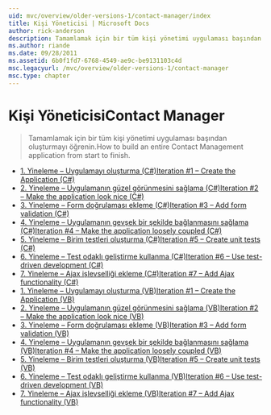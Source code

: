 ```yaml
---
uid: mvc/overview/older-versions-1/contact-manager/index
title: Kişi Yöneticisi | Microsoft Docs
author: rick-anderson
description: Tamamlamak için bir tüm kişi yönetimi uygulaması başından oluşturmayı öğrenin.
ms.author: riande
ms.date: 09/28/2011
ms.assetid: 6b0f1fd7-6768-4549-ae9c-be9131103c4d
msc.legacyurl: /mvc/overview/older-versions-1/contact-manager
msc.type: chapter
---
```

<a name="contact-manager"></a><span data-ttu-id="ba50b-103">Kişi Yöneticisi</span><span class="sxs-lookup"><span data-stu-id="ba50b-103">Contact Manager</span></span>
====================
> <span data-ttu-id="ba50b-104">Tamamlamak için bir tüm kişi yönetimi uygulaması başından oluşturmayı öğrenin.</span><span class="sxs-lookup"><span data-stu-id="ba50b-104">How to build an entire Contact Management application from start to finish.</span></span>


- [<span data-ttu-id="ba50b-105">1. Yineleme – Uygulamayı oluşturma (C#)</span><span class="sxs-lookup"><span data-stu-id="ba50b-105">Iteration #1 – Create the Application (C#)</span></span>](iteration-1-create-the-application-cs.md)
- [<span data-ttu-id="ba50b-106">2. Yineleme – Uygulamanın güzel görünmesini sağlama (C#)</span><span class="sxs-lookup"><span data-stu-id="ba50b-106">Iteration #2 – Make the application look nice (C#)</span></span>](iteration-2-make-the-application-look-nice-cs.md)
- [<span data-ttu-id="ba50b-107">3. Yineleme – Form doğrulaması ekleme (C#)</span><span class="sxs-lookup"><span data-stu-id="ba50b-107">Iteration #3 – Add form validation (C#)</span></span>](iteration-3-add-form-validation-cs.md)
- [<span data-ttu-id="ba50b-108">4. Yineleme – Uygulamanın gevşek bir şekilde bağlanmasını sağlama (C#)</span><span class="sxs-lookup"><span data-stu-id="ba50b-108">Iteration #4 – Make the application loosely coupled (C#)</span></span>](iteration-4-make-the-application-loosely-coupled-cs.md)
- [<span data-ttu-id="ba50b-109">5. Yineleme – Birim testleri oluşturma (C#)</span><span class="sxs-lookup"><span data-stu-id="ba50b-109">Iteration #5 – Create unit tests (C#)</span></span>](iteration-5-create-unit-tests-cs.md)
- [<span data-ttu-id="ba50b-110">6. Yineleme – Test odaklı geliştirme kullanma (C#)</span><span class="sxs-lookup"><span data-stu-id="ba50b-110">Iteration #6 – Use test-driven development (C#)</span></span>](iteration-6-use-test-driven-development-cs.md)
- [<span data-ttu-id="ba50b-111">7. Yineleme – Ajax işlevselliği ekleme (C#)</span><span class="sxs-lookup"><span data-stu-id="ba50b-111">Iteration #7 – Add Ajax functionality (C#)</span></span>](iteration-7-add-ajax-functionality-cs.md)
- [<span data-ttu-id="ba50b-112">1. Yineleme – Uygulamayı oluşturma (VB)</span><span class="sxs-lookup"><span data-stu-id="ba50b-112">Iteration #1 – Create the Application (VB)</span></span>](iteration-1-create-the-application-vb.md)
- [<span data-ttu-id="ba50b-113">2. Yineleme – Uygulamanın güzel görünmesini sağlama (VB)</span><span class="sxs-lookup"><span data-stu-id="ba50b-113">Iteration #2 – Make the application look nice (VB)</span></span>](iteration-2-make-the-application-look-nice-vb.md)
- [<span data-ttu-id="ba50b-114">3. Yineleme – Form doğrulaması ekleme (VB)</span><span class="sxs-lookup"><span data-stu-id="ba50b-114">Iteration #3 – Add form validation (VB)</span></span>](iteration-3-add-form-validation-vb.md)
- [<span data-ttu-id="ba50b-115">4. Yineleme – Uygulamanın gevşek bir şekilde bağlanmasını sağlama (VB)</span><span class="sxs-lookup"><span data-stu-id="ba50b-115">Iteration #4 – Make the application loosely coupled (VB)</span></span>](iteration-4-make-the-application-loosely-coupled-vb.md)
- [<span data-ttu-id="ba50b-116">5. Yineleme – Birim testleri oluşturma (VB)</span><span class="sxs-lookup"><span data-stu-id="ba50b-116">Iteration #5 – Create unit tests (VB)</span></span>](iteration-5-create-unit-tests-vb.md)
- [<span data-ttu-id="ba50b-117">6. Yineleme – Test odaklı geliştirme kullanma (VB)</span><span class="sxs-lookup"><span data-stu-id="ba50b-117">Iteration #6 – Use test-driven development (VB)</span></span>](iteration-6-use-test-driven-development-vb.md)
- [<span data-ttu-id="ba50b-118">7. Yineleme – Ajax işlevselliği ekleme (VB)</span><span class="sxs-lookup"><span data-stu-id="ba50b-118">Iteration #7 – Add Ajax functionality (VB)</span></span>](iteration-7-add-ajax-functionality-vb.md)
